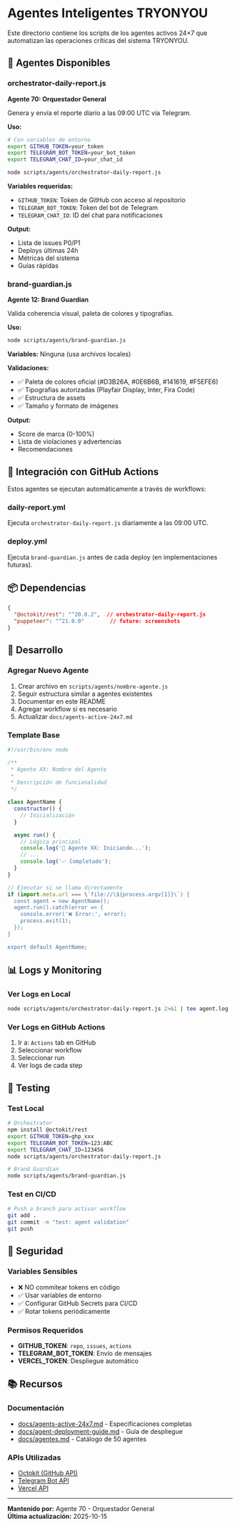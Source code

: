 # Agentes Inteligentes TRYONYOU

Este directorio contiene los scripts de los agentes activos 24×7 que automatizan las operaciones críticas del sistema TRYONYOU.

## 🤖 Agentes Disponibles

### orchestrator-daily-report.js
**Agente 70: Orquestador General**

Genera y envía el reporte diario a las 09:00 UTC vía Telegram.

**Uso:**
```bash
# Con variables de entorno
export GITHUB_TOKEN=your_token
export TELEGRAM_BOT_TOKEN=your_bot_token
export TELEGRAM_CHAT_ID=your_chat_id

node scripts/agents/orchestrator-daily-report.js
```

**Variables requeridas:**
- `GITHUB_TOKEN`: Token de GitHub con acceso al repositorio
- `TELEGRAM_BOT_TOKEN`: Token del bot de Telegram
- `TELEGRAM_CHAT_ID`: ID del chat para notificaciones

**Output:**
- Lista de issues P0/P1
- Deploys últimas 24h
- Métricas del sistema
- Guías rápidas

### brand-guardian.js
**Agente 12: Brand Guardian**

Valida coherencia visual, paleta de colores y tipografías.

**Uso:**
```bash
node scripts/agents/brand-guardian.js
```

**Variables:** Ninguna (usa archivos locales)

**Validaciones:**
- ✅ Paleta de colores oficial (#D3B26A, #0E6B6B, #141619, #F5EFE6)
- ✅ Tipografías autorizadas (Playfair Display, Inter, Fira Code)
- ✅ Estructura de assets
- ✅ Tamaño y formato de imágenes

**Output:**
- Score de marca (0-100%)
- Lista de violaciones y advertencias
- Recomendaciones

## 🚀 Integración con GitHub Actions

Estos agentes se ejecutan automáticamente a través de workflows:

### daily-report.yml
Ejecuta `orchestrator-daily-report.js` diariamente a las 09:00 UTC.

### deploy.yml
Ejecuta `brand-guardian.js` antes de cada deploy (en implementaciones futuras).

## 📦 Dependencias

```json
{
  "@octokit/rest": "^20.0.2",  // orchestrator-daily-report.js
  "puppeteer": "^21.0.0"        // future: screenshots
}
```

## 🔧 Desarrollo

### Agregar Nuevo Agente

1. Crear archivo en `scripts/agents/nombre-agente.js`
2. Seguir estructura similar a agentes existentes
3. Documentar en este README
4. Agregar workflow si es necesario
5. Actualizar `docs/agents-active-24x7.md`

### Template Base

```javascript
#!/usr/bin/env node

/**
 * Agente XX: Nombre del Agente
 * 
 * Descripción de funcionalidad
 */

class AgentName {
  constructor() {
    // Inicialización
  }

  async run() {
    // Lógica principal
    console.log('🤖 Agente XX: Iniciando...');
    // ...
    console.log('✅ Completado');
  }
}

// Ejecutar si se llama directamente
if (import.meta.url === \`file://\${process.argv[1]}\`) {
  const agent = new AgentName();
  agent.run().catch(error => {
    console.error('❌ Error:', error);
    process.exit(1);
  });
}

export default AgentName;
```

## 📊 Logs y Monitoring

### Ver Logs en Local
```bash
node scripts/agents/orchestrator-daily-report.js 2>&1 | tee agent.log
```

### Ver Logs en GitHub Actions
1. Ir a: `Actions` tab en GitHub
2. Seleccionar workflow
3. Seleccionar run
4. Ver logs de cada step

## 🧪 Testing

### Test Local
```bash
# Orchestrator
npm install @octokit/rest
export GITHUB_TOKEN=ghp_xxx
export TELEGRAM_BOT_TOKEN=123:ABC
export TELEGRAM_CHAT_ID=123456
node scripts/agents/orchestrator-daily-report.js

# Brand Guardian
node scripts/agents/brand-guardian.js
```

### Test en CI/CD
```bash
# Push a branch para activar workflow
git add .
git commit -m "test: agent validation"
git push
```

## 🔐 Seguridad

### Variables Sensibles
- ❌ NO commitear tokens en código
- ✅ Usar variables de entorno
- ✅ Configurar GitHub Secrets para CI/CD
- ✅ Rotar tokens periódicamente

### Permisos Requeridos
- **GITHUB_TOKEN**: `repo`, `issues`, `actions`
- **TELEGRAM_BOT_TOKEN**: Envío de mensajes
- **VERCEL_TOKEN**: Despliegue automático

## 📚 Recursos

### Documentación
- [docs/agents-active-24x7.md](../../docs/agents-active-24x7.md) - Especificaciones completas
- [docs/agent-deployment-guide.md](../../docs/agent-deployment-guide.md) - Guía de despliegue
- [docs/agentes.md](../../docs/agentes.md) - Catálogo de 50 agentes

### APIs Utilizadas
- [Octokit (GitHub API)](https://github.com/octokit/rest.js)
- [Telegram Bot API](https://core.telegram.org/bots/api)
- [Vercel API](https://vercel.com/docs/rest-api)

---

**Mantenido por:** Agente 70 - Orquestador General  
**Última actualización:** 2025-10-15
